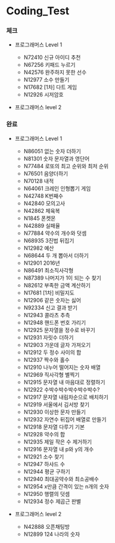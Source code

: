 # Coding_Test

### 체크
- 프로그래머스 Level 1

  - N72410 신규 아이디 추천
  - N67256 키패드 누르기
  - N42576 완주하지 못한 선수
  - N12977 소수 만들기
  - N17682 [1차] 다트 게임
  - N12926 시저암호
  
- 프로그래머스 level 2

### 완료
- 프로그래머스 Level 1

  - N86051 없는 숫자 더하기
  - N81301 숫자 문자열과 영단어
  - N77484 로또의 최고 순위와 최저 순위
  - N76501 음양더하기
  - N70128 내적
  - N64061 크레인 인형뽑기 게임
  - N42748 K번째수
  - N42840 모의고사
  - N42862 체육복
  - N1845 폰켓몬
  - N42889 실패율
  - N77884 약수의 개수와 덧셈
  - N68935 3진법 뒤집기
  - N12982 예산
  - N68644 두 개 뽑아서 더하기
  - N12901 2016년
  - N86491 최소직사각형
  - N87389 나머지가 1이 되는 수 찾기
  - N82612 부족한 금액 계산하기
  - N17681 [1차] 비밀지도
  - N12906 같은 숫자는 싫어
  - N92334 신고 결과 받기
  - N12943 콜라츠 추측
  - N12948 핸드폰 번호 가리기
  - N12925 문자열을 정수로 바꾸기
  - N12931 자릿수 더하기
  - N12903 가운데 글자 가져오기
  - N12912 두 정수 사이의 합
  - N12937 짝수와 홀수
  - N12910 나누어 떨어지는 숫자 배열
  - N12969 직사각형 별찍기
  - N12915 문자열 내 마음대로 정렬하기
  - N12922 수박수박수박수박수박수?
  - N12917 문자열 내림차순으로 배치하기
  - N12919 서울에서 김서방 찾기
  - N12930 이상한 문자 만들기
  - N12932 자연수 뒤집어 배열로 만들기
  - N12918 문자열 다루기 기본
  - N12928 약수의 합
  - N12935 제일 작은 수 제거하기
  - N12916 문자열 내 p와 y의 개수
  - N12921 소수 찾기
  - N12947 하샤드 수
  - N12944 평균 구하기
  - N12940 최대공약수와 최소공배수
  - N12954 x만큼 간격이 있는 n개의 숫자
  - N12950 행렬의 덧셈
  - N12934 정수 제곱근 판별
  
- 프로그래머스 level 2
  - N42888 오픈채팅방
  - N12899 124 나라의 숫자